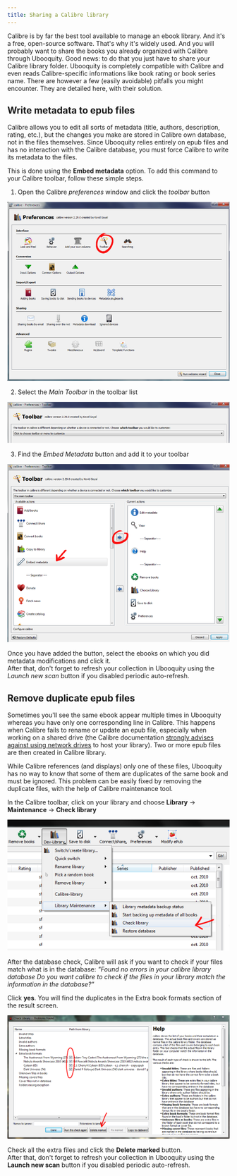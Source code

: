 ```yaml
---
title: Sharing a Calibre library
---
```


Calibre is by far the best tool available to manage an ebook library. And it's a free, open-source software. That's why it's widely used. And you will probably want to share the books you already organized with Calibre through Ubooquity. Good news: to do that you just have to share your Calibre library folder. Ubooquity is completely compatible with Calibre and even reads Calibre-specific informations like book rating or book series name. There are however a few (easily avoidable) pitfalls you might encounter. They are detailed here, with their solution.


## Write metadata to epub files

Calibre allows you to edit all sorts of metadata (title, authors, description, rating, etc.), but the changes you make are stored in Calibre own database, not in the files themselves. Since Ubooquity relies entirely on epub files and has no interaction with the Calibre database, you must force Calibre to write its metadata to the files.

This is done using the **Embed metadata** option. To add this command to your Calibre toolbar, follow these simple steps.

1. Open the Calibre *preferences* window and click the *toolbar* button

![](../assets/images/calibre/calibre-preferences.png)


2. Select the *Main Toolbar* in the toolbar list

![](../assets/images/calibre/calibre-toolbar-choice.png)


3. Find the *Embed Metadata* button and add it to your toolbar

![](../assets/images/calibre/calibre-toolbar-prefs.png)


Once you have added the button, select the ebooks on which you did metadata modifications and click it.  
After that, don't forget to refresh your collection in Ubooquity using the *Launch new scan* button if you disabled periodic auto-refresh.


## Remove duplicate epub files

Sometimes you'll see the same ebook appear multiple times in Ubooquity whereas you have only one corresponding line in Calibre. This happens when Calibre fails to rename or update an epub file, especially when working on a shared drive (the Calibre documentation [strongly advises against using network drives](http://manual.calibre-ebook.com/faq.html#i-am-getting-errors-with-my-calibre-library-on-a-networked-drive-nas) to host your library). Two or more epub files are then created in Calibre library.

While Calibre references (and displays) only one of these files, Ubooquity has no way to know that some of them are duplicates of the same book and must be ignored. This problem can be easily fixed by removing the duplicate files, with the help of Calibre maintenance tool.

In the Calibre toolbar, click on your library and choose **Library** -> **Maintenance** -> **Check library**

![](../assets/images/calibre/calibre-check-library.png)

After the database check, Calibre will ask if you want to check if your files match what is in the database: _"Found no errors in your calibre library database Do you want calibre to check if the files in your library match the information in the database?"_

Click **yes**. You will find the duplicates in the Extra book formats section of the result screen.


![](../assets/images/calibre/calibre-remove-duplicate.png)

Check all the extra files and click the **Delete marked** button.  
After that, don't forget to refresh your collection in Ubooquity using the **Launch new scan** button if you disabled periodic auto-refresh.